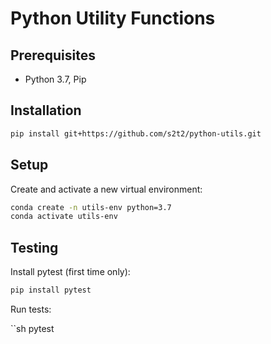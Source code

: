 # Python Utility Functions

## Prerequisites

  + Python 3.7, Pip

## Installation

```sh
pip install git+https://github.com/s2t2/python-utils.git
```

## Setup

Create and activate a new virtual environment:

```sh
conda create -n utils-env python=3.7
conda activate utils-env
```

## Testing

Install pytest (first time only):

```sh
pip install pytest
```

Run tests:

``sh
pytest
```
